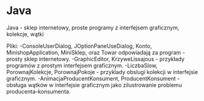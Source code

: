 # Java
Java - sklep internetowy, proste programy z interfejsem graficznym, kolekcje, wątki

Pliki: 
-ConsoleUserDialog, JOptionPaneUseDialog, Konto, MinishopApplication, MiniSklep, oraz Towar odpowiadają za program - prosty sklep internetowy.
-GraphicEditor, KrzyweLissajous - przykłady programów z prostym interfejsem graficznym.
-LiczbaSlow, PorownajKolekcje, PorownajPokoje - przyklady obslugi kolekcji w interfejsie graficznym.
-AnimacjaProducentKonsument, ProducentKonsument - obsługa wątków w interfejsie graficznym jako zilustrowanie problemu producenta-konsumenta.
